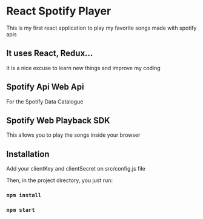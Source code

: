 # React Spotify Player
This is my first react application to play my favorite songs made with spotify apis

## It uses React, Redux...
It is a nice excuse to learn new things and improve my coding

## Spotify Api Web Api
For the Spotify Data Catalogue

## Spotify Web Playback SDK
This allows you to play the songs inside your browser

## Installation

Add your clientKey and clientSecret on src/config.js file

Then, in the project directory, you just run:

### `npm install`
### `npm start`
